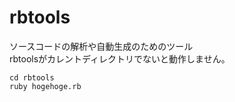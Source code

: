 # rbtools
ソースコードの解析や自動生成のためのツール  
rbtoolsがカレントディレクトリでないと動作しません。  
````
cd rbtools
ruby hogehoge.rb
````
